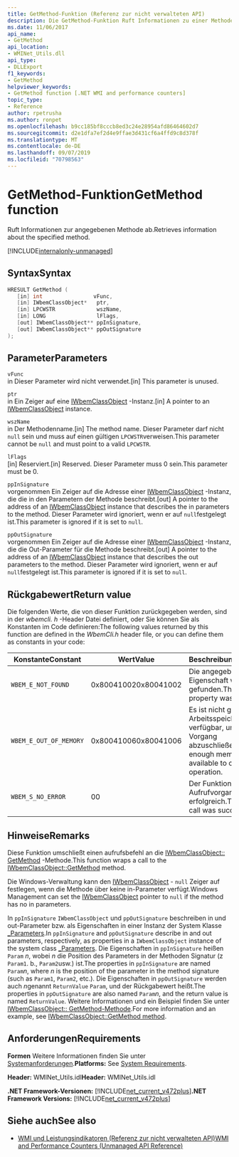 ```yaml
---
title: GetMethod-Funktion (Referenz zur nicht verwalteten API)
description: Die GetMethod-Funktion Ruft Informationen zu einer Methode ab.
ms.date: 11/06/2017
api_name:
- GetMethod
api_location:
- WMINet_Utils.dll
api_type:
- DLLExport
f1_keywords:
- GetMethod
helpviewer_keywords:
- GetMethod function [.NET WMI and performance counters]
topic_type:
- Reference
author: rpetrusha
ms.author: ronpet
ms.openlocfilehash: b9cc185bf8cccb8ed3c24e28954afd86464602d7
ms.sourcegitcommit: d2e1dfa7ef2d4e9ffae3d431cf6a4ffd9c8d378f
ms.translationtype: MT
ms.contentlocale: de-DE
ms.lasthandoff: 09/07/2019
ms.locfileid: "70798563"
---
```

# <a name="getmethod-function"></a><span data-ttu-id="55913-103">GetMethod-Funktion</span><span class="sxs-lookup"><span data-stu-id="55913-103">GetMethod function</span></span>

<span data-ttu-id="55913-104">Ruft Informationen zur angegebenen Methode ab.</span><span class="sxs-lookup"><span data-stu-id="55913-104">Retrieves information about the specified method.</span></span>

[!INCLUDE[internalonly-unmanaged](../../../../includes/internalonly-unmanaged.md)]

## <a name="syntax"></a><span data-ttu-id="55913-105">Syntax</span><span class="sxs-lookup"><span data-stu-id="55913-105">Syntax</span></span>

```cpp
HRESULT GetMethod (
   [in] int                vFunc,
   [in] IWbemClassObject*   ptr,
   [in] LPCWSTR             wszName,
   [in] LONG                lFlags,
   [out] IWbemClassObject** ppInSignature,
   [out] IWbemClassObject** ppOutSignature
);
```

## <a name="parameters"></a><span data-ttu-id="55913-106">Parameter</span><span class="sxs-lookup"><span data-stu-id="55913-106">Parameters</span></span>

`vFunc`\
<span data-ttu-id="55913-107">in Dieser Parameter wird nicht verwendet.</span><span class="sxs-lookup"><span data-stu-id="55913-107">[in] This parameter is unused.</span></span>

`ptr`\
<span data-ttu-id="55913-108">in Ein Zeiger auf eine [IWbemClassObject](/windows/desktop/api/wbemcli/nn-wbemcli-iwbemclassobject) -Instanz.</span><span class="sxs-lookup"><span data-stu-id="55913-108">[in] A pointer to an [IWbemClassObject](/windows/desktop/api/wbemcli/nn-wbemcli-iwbemclassobject) instance.</span></span>

`wszName`\
<span data-ttu-id="55913-109">in Der Methodenname.</span><span class="sxs-lookup"><span data-stu-id="55913-109">[in] The method name.</span></span> <span data-ttu-id="55913-110">Dieser Parameter darf nicht `null` sein und muss auf einen gültigen `LPCWSTR`verweisen.</span><span class="sxs-lookup"><span data-stu-id="55913-110">This parameter cannot be `null` and must point to a valid `LPCWSTR`.</span></span>

`lFlags`\
<span data-ttu-id="55913-111">[in] Reserviert.</span><span class="sxs-lookup"><span data-stu-id="55913-111">[in] Reserved.</span></span> <span data-ttu-id="55913-112">Dieser Parameter muss 0 sein.</span><span class="sxs-lookup"><span data-stu-id="55913-112">This parameter must be 0.</span></span>

`ppInSignature`\
<span data-ttu-id="55913-113">vorgenommen Ein Zeiger auf die Adresse einer [IWbemClassObject](/windows/desktop/api/wbemcli/nn-wbemcli-iwbemclassobject) -Instanz, die die in den Parametern der Methode beschreibt.</span><span class="sxs-lookup"><span data-stu-id="55913-113">[out] A pointer to the address of an [IWbemClassObject](/windows/desktop/api/wbemcli/nn-wbemcli-iwbemclassobject) instance that describes the in parameters to the method.</span></span> <span data-ttu-id="55913-114">Dieser Parameter wird ignoriert, wenn er auf `null`festgelegt ist.</span><span class="sxs-lookup"><span data-stu-id="55913-114">This parameter is ignored if it is set to `null`.</span></span>

`ppOutSignature`\
<span data-ttu-id="55913-115">vorgenommen Ein Zeiger auf die Adresse einer [IWbemClassObject](/windows/desktop/api/wbemcli/nn-wbemcli-iwbemclassobject) -Instanz, die die Out-Parameter für die Methode beschreibt.</span><span class="sxs-lookup"><span data-stu-id="55913-115">[out] A pointer to the address of an [IWbemClassObject](/windows/desktop/api/wbemcli/nn-wbemcli-iwbemclassobject) instance that describes the out parameters to the method.</span></span> <span data-ttu-id="55913-116">Dieser Parameter wird ignoriert, wenn er auf `null`festgelegt ist.</span><span class="sxs-lookup"><span data-stu-id="55913-116">This parameter is ignored if it is set to `null`.</span></span>

## <a name="return-value"></a><span data-ttu-id="55913-117">Rückgabewert</span><span class="sxs-lookup"><span data-stu-id="55913-117">Return value</span></span>

<span data-ttu-id="55913-118">Die folgenden Werte, die von dieser Funktion zurückgegeben werden, sind in der *wbemcli. h* -Header Datei definiert, oder Sie können Sie als Konstanten im Code definieren:</span><span class="sxs-lookup"><span data-stu-id="55913-118">The following values returned by this function are defined in the *WbemCli.h* header file, or you can define them as constants in your code:</span></span>

|<span data-ttu-id="55913-119">Konstante</span><span class="sxs-lookup"><span data-stu-id="55913-119">Constant</span></span>  |<span data-ttu-id="55913-120">Wert</span><span class="sxs-lookup"><span data-stu-id="55913-120">Value</span></span>  |<span data-ttu-id="55913-121">Beschreibung</span><span class="sxs-lookup"><span data-stu-id="55913-121">Description</span></span>  |
|---------|---------|---------|
|`WBEM_E_NOT_FOUND` | <span data-ttu-id="55913-122">0x80041002</span><span class="sxs-lookup"><span data-stu-id="55913-122">0x80041002</span></span> | <span data-ttu-id="55913-123">Die angegebene Eigenschaft wurde nicht gefunden.</span><span class="sxs-lookup"><span data-stu-id="55913-123">The specified property was not found.</span></span> |
|`WBEM_E_OUT_OF_MEMORY` | <span data-ttu-id="55913-124">0x80041006</span><span class="sxs-lookup"><span data-stu-id="55913-124">0x80041006</span></span> | <span data-ttu-id="55913-125">Es ist nicht genügend Arbeitsspeicher verfügbar, um den Vorgang abzuschließen.</span><span class="sxs-lookup"><span data-stu-id="55913-125">Not enough memory is available to complete the operation.</span></span> |
|`WBEM_S_NO_ERROR` | <span data-ttu-id="55913-126">0</span><span class="sxs-lookup"><span data-stu-id="55913-126">0</span></span> | <span data-ttu-id="55913-127">Der Funktions Aufrufvorgang war erfolgreich.</span><span class="sxs-lookup"><span data-stu-id="55913-127">The function call was successful.</span></span>  |

## <a name="remarks"></a><span data-ttu-id="55913-128">Hinweise</span><span class="sxs-lookup"><span data-stu-id="55913-128">Remarks</span></span>

<span data-ttu-id="55913-129">Diese Funktion umschließt einen aufrufsbefehl an die [IWbemClassObject:: GetMethod](/windows/desktop/api/wbemcli/nf-wbemcli-iwbemclassobject-getmethod) -Methode.</span><span class="sxs-lookup"><span data-stu-id="55913-129">This function wraps a call to the [IWbemClassObject::GetMethod](/windows/desktop/api/wbemcli/nf-wbemcli-iwbemclassobject-getmethod) method.</span></span>

<span data-ttu-id="55913-130">Die Windows-Verwaltung kann den [IWbemClassObject](/windows/desktop/api/wbemcli/nn-wbemcli-iwbemclassobject) - `null` Zeiger auf festlegen, wenn die Methode über keine in-Parameter verfügt.</span><span class="sxs-lookup"><span data-stu-id="55913-130">Windows Management can set the [IWbemClassObject](/windows/desktop/api/wbemcli/nn-wbemcli-iwbemclassobject) pointer to `null` if the method has no in parameters.</span></span>

<span data-ttu-id="55913-131">In `ppInSignature` `IWbemClassObject` und `ppOutSignature` beschreiben in und out-Parameter bzw. als Eigenschaften in einer Instanz der System Klasse [_Parameters](/windows/desktop/WmiSdk/--parameters).</span><span class="sxs-lookup"><span data-stu-id="55913-131">In `ppInSignature` and `ppOutSignature` describe in and out parameters, respectively, as properties in a `IWbemClassObject` instance of the system class [_Parameters](/windows/desktop/WmiSdk/--parameters).</span></span> <span data-ttu-id="55913-132">Die Eigenschaften in `ppInSignature` heißen `Param` *n*, wobei *n* die Position des Parameters in der Methoden Signatur (z `Param1`. b., `Param2`usw.) ist.</span><span class="sxs-lookup"><span data-stu-id="55913-132">The properties in `ppInSignature` are named `Param`*n*, where *n* is the position of the parameter in the method signature (such as `Param1`, `Param2`, etc.).</span></span> <span data-ttu-id="55913-133">Die Eigenschaften in `ppOutSignature` werden auch *n*genannt `ReturnValue` `Param`, und der Rückgabewert heißt.</span><span class="sxs-lookup"><span data-stu-id="55913-133">The properties in `ppOutSignature` are also named `Param`*n*, and the return value is named `ReturnValue`.</span></span> <span data-ttu-id="55913-134">Weitere Informationen und ein Beispiel finden Sie unter [IWbemClassObject:: GetMethod-Methode](/windows/desktop/api/wbemcli/nf-wbemcli-iwbemclassobject-getmethod).</span><span class="sxs-lookup"><span data-stu-id="55913-134">For more information and an example, see [IWbemClassObject::GetMethod method](/windows/desktop/api/wbemcli/nf-wbemcli-iwbemclassobject-getmethod).</span></span>

## <a name="requirements"></a><span data-ttu-id="55913-135">Anforderungen</span><span class="sxs-lookup"><span data-stu-id="55913-135">Requirements</span></span>

<span data-ttu-id="55913-136">**Formen** Weitere Informationen finden Sie unter [Systemanforderungen](../../get-started/system-requirements.md).</span><span class="sxs-lookup"><span data-stu-id="55913-136">**Platforms:** See [System Requirements](../../get-started/system-requirements.md).</span></span>

<span data-ttu-id="55913-137">**Header:** WMINet_Utils.idl</span><span class="sxs-lookup"><span data-stu-id="55913-137">**Header:** WMINet_Utils.idl</span></span>

<span data-ttu-id="55913-138">**.NET Framework-Versionen:** [!INCLUDE[net_current_v472plus](../../../../includes/net-current-v472plus.md)]</span><span class="sxs-lookup"><span data-stu-id="55913-138">**.NET Framework Versions:** [!INCLUDE[net_current_v472plus](../../../../includes/net-current-v472plus.md)]</span></span>

## <a name="see-also"></a><span data-ttu-id="55913-139">Siehe auch</span><span class="sxs-lookup"><span data-stu-id="55913-139">See also</span></span>

- [<span data-ttu-id="55913-140">WMI und Leistungsindikatoren (Referenz zur nicht verwalteten API)</span><span class="sxs-lookup"><span data-stu-id="55913-140">WMI and Performance Counters (Unmanaged API Reference)</span></span>](index.md)
